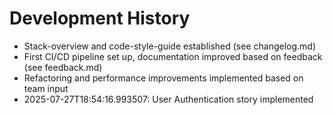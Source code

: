 # Development History

- Stack-overview and code-style-guide established (see changelog.md)
- First CI/CD pipeline set up, documentation improved based on feedback (see feedback.md)
- Refactoring and performance improvements implemented based on team input
- 2025-07-27T18:54:16.993507: User Authentication story implemented

